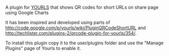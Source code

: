 A plugin for [YOURLS](http://yourls.org) that shows QR codes for short URLs on share page using Google Charts

It has been inspired and developed using parts of http://code.google.com/p/yourls/wiki/PluginQRCodeShortURL and http://techlister.com/plugins-2/qrcode-plugin-for-yourls/354/. 

To install this plugin copy it to the user/plugins folder and use the "Manage Plugins" page of Yourls to enable it.

